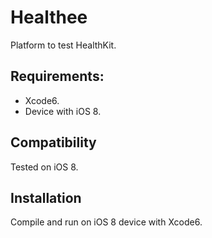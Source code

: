 Healthee
=========

Platform to test HealthKit.

Requirements:
------------
- Xcode6.
- Device with iOS 8.
 

Compatibility
------------
Tested on iOS 8.

Installation
-----------
Compile and run on iOS 8 device with Xcode6.

     
